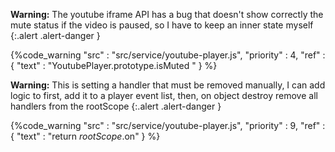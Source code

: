 **Warning:**
The youtube iframe API has a bug that doesn't show correctly the mute status if the video is paused, so I have to keep an inner
state myself
{:.alert .alert-danger }

{%code_warning
    "src" : "src/service/youtube-player.js",
    "priority" : 4,
    "ref" : {
        "text" : "YoutubePlayer.prototype.isMuted "
    }
%}

**Warning:**
This is setting a handler that must be removed manually, I can add logic to first, add it to a player event list, then, on object destroy
remove all handlers from the rootScope
{:.alert .alert-danger }

{%code_warning
    "src" : "src/service/youtube-player.js",
    "priority" : 9,
    "ref" : {
        "text" : "return $rootScope.$on"
    }
%}
